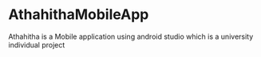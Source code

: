 # AthahithaMobileApp
Athahitha is a Mobile application using android studio which is a university individual project
